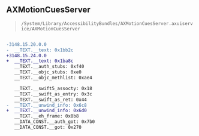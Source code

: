 ## AXMotionCuesServer

> `/System/Library/AccessibilityBundles/AXMotionCuesServer.axuiservice/AXMotionCuesServer`

```diff

-3148.15.20.0.0
-  __TEXT.__text: 0x1bb2c
+3148.15.24.0.0
+  __TEXT.__text: 0x1ba8c
   __TEXT.__auth_stubs: 0xf40
   __TEXT.__objc_stubs: 0xe0
   __TEXT.__objc_methlist: 0xae4

   __TEXT.__swift5_assocty: 0x18
   __TEXT.__swift_as_entry: 0x3c
   __TEXT.__swift_as_ret: 0x44
-  __TEXT.__unwind_info: 0x6c8
+  __TEXT.__unwind_info: 0x6d0
   __TEXT.__eh_frame: 0x8b8
   __DATA_CONST.__auth_got: 0x7b0
   __DATA_CONST.__got: 0x270

```

